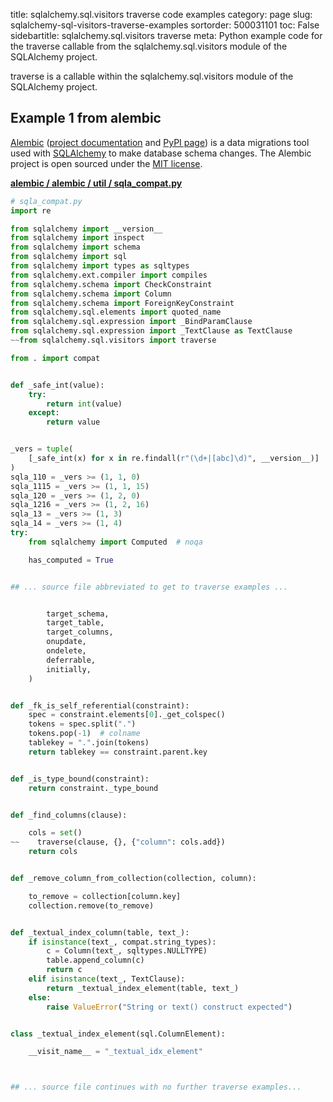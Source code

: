 title: sqlalchemy.sql.visitors traverse code examples
category: page
slug: sqlalchemy-sql-visitors-traverse-examples
sortorder: 500031101
toc: False
sidebartitle: sqlalchemy.sql.visitors traverse
meta: Python example code for the traverse callable from the sqlalchemy.sql.visitors module of the SQLAlchemy project.


traverse is a callable within the sqlalchemy.sql.visitors module of the SQLAlchemy project.


## Example 1 from alembic
[Alembic](https://github.com/sqlalchemy/alembic)
([project documentation](https://alembic.sqlalchemy.org/) and
[PyPI page](https://pypi.org/project/alembic/))
is a data migrations tool used with [SQLAlchemy](/sqlalchemy.html) to make
database schema changes. The Alembic project is open sourced under the
[MIT license](https://github.com/sqlalchemy/alembic/blob/master/LICENSE).

[**alembic / alembic / util / sqla_compat.py**](https://github.com/sqlalchemy/alembic/blob/master/alembic/util/sqla_compat.py)

```python
# sqla_compat.py
import re

from sqlalchemy import __version__
from sqlalchemy import inspect
from sqlalchemy import schema
from sqlalchemy import sql
from sqlalchemy import types as sqltypes
from sqlalchemy.ext.compiler import compiles
from sqlalchemy.schema import CheckConstraint
from sqlalchemy.schema import Column
from sqlalchemy.schema import ForeignKeyConstraint
from sqlalchemy.sql.elements import quoted_name
from sqlalchemy.sql.expression import _BindParamClause
from sqlalchemy.sql.expression import _TextClause as TextClause
~~from sqlalchemy.sql.visitors import traverse

from . import compat


def _safe_int(value):
    try:
        return int(value)
    except:
        return value


_vers = tuple(
    [_safe_int(x) for x in re.findall(r"(\d+|[abc]\d)", __version__)]
)
sqla_110 = _vers >= (1, 1, 0)
sqla_1115 = _vers >= (1, 1, 15)
sqla_120 = _vers >= (1, 2, 0)
sqla_1216 = _vers >= (1, 2, 16)
sqla_13 = _vers >= (1, 3)
sqla_14 = _vers >= (1, 4)
try:
    from sqlalchemy import Computed  # noqa

    has_computed = True


## ... source file abbreviated to get to traverse examples ...


        target_schema,
        target_table,
        target_columns,
        onupdate,
        ondelete,
        deferrable,
        initially,
    )


def _fk_is_self_referential(constraint):
    spec = constraint.elements[0]._get_colspec()
    tokens = spec.split(".")
    tokens.pop(-1)  # colname
    tablekey = ".".join(tokens)
    return tablekey == constraint.parent.key


def _is_type_bound(constraint):
    return constraint._type_bound


def _find_columns(clause):

    cols = set()
~~    traverse(clause, {}, {"column": cols.add})
    return cols


def _remove_column_from_collection(collection, column):

    to_remove = collection[column.key]
    collection.remove(to_remove)


def _textual_index_column(table, text_):
    if isinstance(text_, compat.string_types):
        c = Column(text_, sqltypes.NULLTYPE)
        table.append_column(c)
        return c
    elif isinstance(text_, TextClause):
        return _textual_index_element(table, text_)
    else:
        raise ValueError("String or text() construct expected")


class _textual_index_element(sql.ColumnElement):

    __visit_name__ = "_textual_idx_element"



## ... source file continues with no further traverse examples...

```

